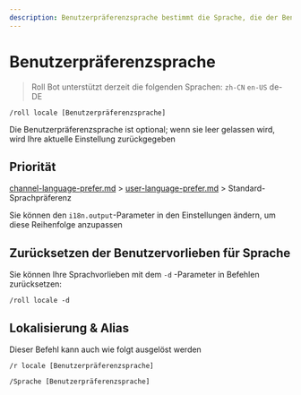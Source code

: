 ```yaml
---
description: Benutzerpräferenzsprache bestimmt die Sprache, die der Benutzer bei der Interaktion mit Roll Bot verwendet
---
```


# Benutzerpräferenzsprache

> Roll Bot unterstützt derzeit die folgenden Sprachen: `zh-CN` `en-US` de-DE

```
/roll locale [Benutzerpräferenzsprache]
```

Die Benutzerpräferenzsprache ist optional; wenn sie leer gelassen wird, wird Ihre aktuelle Einstellung zurückgegeben

## Priorität

[channel-language-prefer.md](channel-language-prefer.md "Erwähnung") > [user-language-prefer.md](user-language-prefer.md "Erwähnung") > Standard-Sprachpräferenz

Sie können den `i18n.output`-Parameter in den Einstellungen ändern, um diese Reihenfolge anzupassen

## Zurücksetzen der Benutzervorlieben für Sprache

Sie können Ihre Sprachvorlieben mit dem `-d` -Parameter in Befehlen zurücksetzen:

```
/roll locale -d
```

## Lokalisierung & Alias

Dieser Befehl kann auch wie folgt ausgelöst werden

```
/r locale [Benutzerpräferenzsprache]

/Sprache [Benutzerpräferenzsprache]
```
